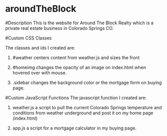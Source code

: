 # aroundTheBlock

#Description
This is the website for Around The Block Realty which is a private real estate business in Colorado Springs CO.

#Custom CSS Classes

The classes and ids I created are:

1. #weather
  centers content from weather.js and sizes the front

2. #homeimg
  changes the opacity of an image on index.html when hovered over with mouse.

3. .sidebar
  changes the background color or the mortgage form on buying page.

#Custom JavaScript Functions
The javascript function I created are:

1. weather.js
 a script to pull the current Colorado Springs temperature and conditions from weather underground and post it on my home page (index.html)

2. app.js
  a script for a mortgage calculator in my buying page.
